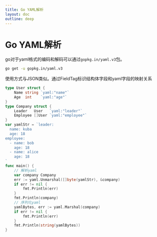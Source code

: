 ```yaml
---
title: Go YAML解析
layout: doc
outline: deep
---
```


# Go YAML解析

go对于yaml格式的编码和解码可以通过`gopkg.in/yaml.v3`包。

```sh
go get -u gopkg.in/yaml.v3
```

使用方式与JSON类似。通过FieldTag标识结构体字段和yaml字段的映射关系

```go
type User struct {
    Name string `yaml:"name"`
    Age  int    `yaml:"age"`
}
type Company struct {
    Leader   User   `yaml:"leader"`
    Employee []User `yaml:"employee"`
}
var yamlStr = `leader:
  name: kuba
  age: 18
employee:
  - name: bob
    age: 18
  - name: alice
    age: 18
`
func main() {
    // 解析yaml
    var company Company
    err := yaml.Unmarshal([]byte(yamlStr), &company)
    if err != nil {
        fmt.Println(err)
    }
    fmt.Println(company)
    // 序列化yaml
    yamlBytes, err := yaml.Marshal(company)
    if err != nil {
        fmt.Println(err)
    }
    fmt.Println(string(yamlBytes))
}
```